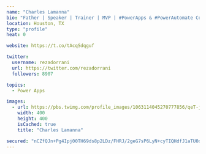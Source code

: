 ```yaml
---
name: "Charles Lamanna"
bio: "Father | Speaker | Trainer | MVP | #PowerApps & #PowerAutomate Community Super User | YouTuber Right-pointing triangle http://youtube.com/c/rezadorrani | Learn - Share - Clockwise rightwards and leftwards open circle arrows"
location: Houston, TX
type: "profile"
heat: 0

website: https://t.co/tAcqSdqguf

twitter:
  username: rezadorrani
  url: https://twitter.com/rezadorrani
  followers: 8907

topics:
  - Power Apps

images:
  - url: https://pbs.twimg.com/profile_images/1063114045270777856/qeT-jpWr_400x400.jpg
    width: 400
    height: 400
    isCached: true
    title: "Charles Lamanna"

secured: "nCZfQJn+Pg4Ipj00TH69ds8p2LDz/FHRJ/2geG7sP6LyN+cyTIQHdfJ1aTU0dK80hK0UgKw+nnqqIk0BXehVXJUg3vPYyZR+MnLfaGTOptku23g279U51ieg73+5kOFaZhhQYzNkM+9OXicSsgX9WYbemZGSYrPTSpCLO6eU9GlJpWaTYfZeFA7nuQs7HZQ/BNNIxDwuVr6036/sUNWNgsiIuNVS+h511HLh261aeshk3alnXQwtKTuujp1dI3a4ekmePU5hYmFNTo1mHX8GbotvrfJHoTdIiiLPfWYIo+a/KueEk5sAes87jicR/+t5Mhn3MpfnEzVcVBaqAGIwxqxAt0JKXKoKQIOEFCQ/UkiApPcQYhT0EljGAmsf5n91DpBQnUy6SAhQ+JD+HBlcZc7CkRwIoPFl5QSL2aBJkSQ=;+KOwoq16zeli7NXVf4qpwQ=="
---
```


